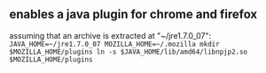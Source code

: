 ## enables a java plugin for chrome and firefox ##

assuming that an archive is extracted at "~/jre1.7.0_07":
<code>
JAVA_HOME=~/jre1.7.0_07
MOZILLA_HOME=~/.mozilla
mkdir $MOZILLA_HOME/plugins
ln -s $JAVA_HOME/lib/amd64/libnpjp2.so $MOZILLA_HOME/plugins
</code>